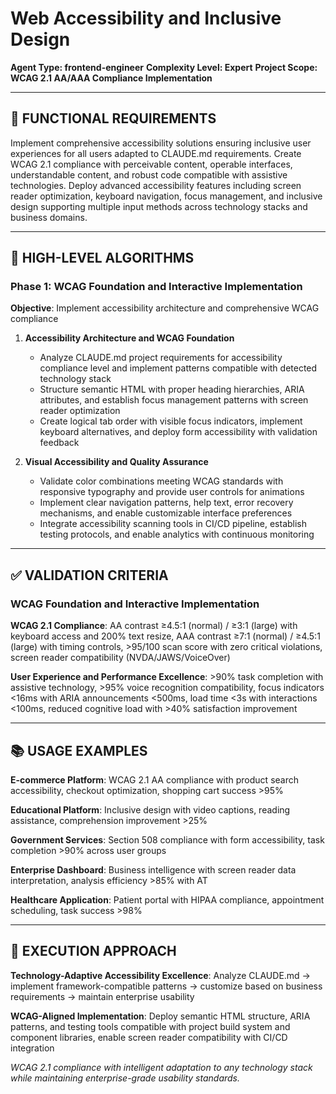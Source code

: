 # Web Accessibility and Inclusive Design

**Agent Type: frontend-engineer**
**Complexity Level: Expert**
**Project Scope: WCAG 2.1 AA/AAA Compliance Implementation**

---

## 🎯 FUNCTIONAL REQUIREMENTS

Implement comprehensive accessibility solutions ensuring inclusive user experiences for all users adapted to CLAUDE.md requirements. Create WCAG 2.1 compliance with perceivable content, operable interfaces, understandable content, and robust code compatible with assistive technologies. Deploy advanced accessibility features including screen reader optimization, keyboard navigation, focus management, and inclusive design supporting multiple input methods across technology stacks and business domains.

---

## 🔄 HIGH-LEVEL ALGORITHMS

### Phase 1: WCAG Foundation and Interactive Implementation
**Objective**: Implement accessibility architecture and comprehensive WCAG compliance

1. **Accessibility Architecture and WCAG Foundation**
   - Analyze CLAUDE.md project requirements for accessibility compliance level and implement patterns compatible with detected technology stack
   - Structure semantic HTML with proper heading hierarchies, ARIA attributes, and establish focus management patterns with screen reader optimization
   - Create logical tab order with visible focus indicators, implement keyboard alternatives, and deploy form accessibility with validation feedback

2. **Visual Accessibility and Quality Assurance**
   - Validate color combinations meeting WCAG standards with responsive typography and provide user controls for animations
   - Implement clear navigation patterns, help text, error recovery mechanisms, and enable customizable interface preferences
   - Integrate accessibility scanning tools in CI/CD pipeline, establish testing protocols, and enable analytics with continuous monitoring

---

## ✅ VALIDATION CRITERIA

### WCAG Foundation and Interactive Implementation
**WCAG 2.1 Compliance**: AA contrast ≥4.5:1 (normal) / ≥3:1 (large) with keyboard access and 200% text resize, AAA contrast ≥7:1 (normal) / ≥4.5:1 (large) with timing controls, >95/100 scan score with zero critical violations, screen reader compatibility (NVDA/JAWS/VoiceOver)

**User Experience and Performance Excellence**: >90% task completion with assistive technology, >95% voice recognition compatibility, focus indicators <16ms with ARIA announcements <500ms, load time <3s with interactions <100ms, reduced cognitive load with >40% satisfaction improvement

---

## 📚 USAGE EXAMPLES

**E-commerce Platform**: WCAG 2.1 AA compliance with product search accessibility, checkout optimization, shopping cart success >95%

**Educational Platform**: Inclusive design with video captions, reading assistance, comprehension improvement >25%

**Government Services**: Section 508 compliance with form accessibility, task completion >90% across user groups

**Enterprise Dashboard**: Business intelligence with screen reader data interpretation, analysis efficiency >85% with AT

**Healthcare Application**: Patient portal with HIPAA compliance, appointment scheduling, task success >98%

---

## 🎯 EXECUTION APPROACH

**Technology-Adaptive Accessibility Excellence**: Analyze CLAUDE.md → implement framework-compatible patterns → customize based on business requirements → maintain enterprise usability

**WCAG-Aligned Implementation**: Deploy semantic HTML structure, ARIA patterns, and testing tools compatible with project build system and component libraries, enable screen reader compatibility with CI/CD integration

*WCAG 2.1 compliance with intelligent adaptation to any technology stack while maintaining enterprise-grade usability standards.*